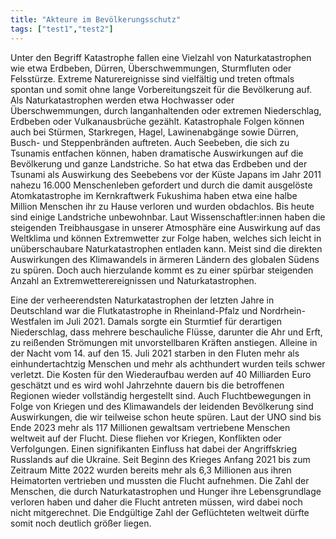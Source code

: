 ```yaml
---
title: "Akteure im Bevölkerungsschutz"
tags: ["test1","test2"]
---
```

Unter den Begriff Katastrophe fallen eine Vielzahl von Naturkatastrophen
wie etwa Erdbeben, Dürren, Überschwemmungen,
Sturmfluten oder Felsstürze. Extreme Naturereignisse sind
vielfältig und treten oftmals spontan und somit ohne lange
Vorbereitungszeit für die Bevölkerung auf.
Als Naturkatastrophen werden etwa Hochwasser oder
Überschwemmungen, durch langanhaltenden oder extremen
Niederschlag, Erdbeben oder Vulkanausbrüche gezählt. Katastrophale
Folgen können auch bei Stürmen, Starkregen, Hagel,
Lawinenabgänge sowie Dürren, Busch- und Steppenbränden
auftreten. Auch Seebeben, die sich zu Tsunamis entfachen
können, haben dramatische Auswirkungen auf die Bevölkerung
und ganze Landstriche. So hat etwa das Erdbeben und der
Tsunami als Auswirkung des Seebebens vor der Küste Japans im
Jahr 2011 nahezu 16.000 Menschenleben gefordert und durch
die damit ausgelöste Atomkatastrophe im Kernkraftwerk
Fukushima haben etwa eine halbe Million Menschen ihr zu
Hause verloren und wurden obdachlos. Bis heute sind einige
Landstriche unbewohnbar. 
Laut Wissenschaftler:innen haben die steigenden Treibhausgase
in unserer Atmosphäre eine Auswirkung auf das Weltklima und
können Extremwetter zur Folge haben, welches sich leicht in
unüberschaubare Naturkatastrophen entladen kann. 
Meist sind die direkten Auswirkungen des Klimawandels in
ärmeren Ländern des globalen Südens zu spüren. Doch auch
hierzulande kommt es zu einer spürbar steigenden Anzahl an
Extremwetterereignissen und Naturkatastrophen.


Eine der verheerendsten Naturkatastrophen der letzten Jahre
in Deutschland war die Flutkatastrophe in Rheinland-Pfalz und
Nordrhein-Westfalen im Juli 2021. Damals sorgte ein Sturmtief
für derartigen Niederschlag, dass mehrere beschauliche Flüsse,
darunter die Ahr und Erft, zu reißenden Strömungen mit unvorstellbaren
Kräften anstiegen. Alleine in der Nacht vom 14. auf den
15. Juli 2021 starben in den Fluten mehr als einhundertachtzig
Menschen und mehr als achthundert wurden teils schwer verletzt.
 Die Kosten für den Wiederaufbau werden auf 40 Milliarden
Euro geschätzt und es wird wohl Jahrzehnte dauern bis die
betroffenen Regionen wieder vollständig hergestellt sind. 
Auch Fluchtbewegungen in Folge von Kriegen und des Klimawandels
der leidenden Bevölkerung sind Auswirkungen, die wir
teilweise schon heute spüren.
Laut der UNO sind bis Ende 2023 mehr als 117 Millionen gewaltsam
vertriebene Menschen weltweit auf der Flucht. Diese fliehen
vor Kriegen, Konflikten oder Verfolgungen. Einen signifikanten
Einfluss hat dabei der Angriffskrieg Russlands auf die Ukraine.
Seit Beginn des Krieges Anfang 2021 bis zum Zeitraum Mitte
2022 wurden bereits mehr als 6,3 Millionen aus ihren Heimatorten
vertrieben und mussten die Flucht aufnehmen. Die Zahl der
Menschen, die durch Naturkatastrophen und Hunger ihre Lebensgrundlage
verloren haben und daher die Flucht antreten müssen,
wird dabei noch nicht mitgerechnet. Die Endgültige Zahl der
Geflüchteten weltweit dürfte somit noch deutlich größer liegen.